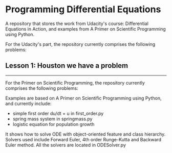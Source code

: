 Programming Differential Equations
==================================

A repository that stores the work from Udacity's course: Differential Equations in Action, and examples from A Primer on Scientific Programming using Python.

For the Udacity's part, the repository currently comprises the following problems:


Lesson 1: Houston we have a problem
-----------------------------------


------------------------------------------------------------------------------
For the Primer on Scientific Programming, the repository currently comprises the following problems:

Examples are based on A Primer on Scientific Programming using Python, and currently include:
- simple first order du/dt = u in first_order.py
- spring mass system in springmass.py
- logistic equation for population growth

It shows how to solve ODE with object-oriented feature and class hierarchy.
Solvers used include Forward Euler, 4th order Runge-Kutta and Backward Euler method. All the solvers are located in ODESolver.py

